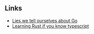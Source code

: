 ## Links
- [Lies we tell ourselves about Go](https://fasterthanli.me/articles/lies-we-tell-ourselves-to-keep-using-golang )
- [Learning Rust if you know typescript](https://michaelsalim.co.uk/blog/rust-from-0-to-80-for-js-dev/ )
